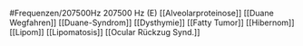 #Frequenzen/207500Hz
207500 Hz (E)
[[Alveolarproteinose]]
[[Duane Wegfahren]]
[[Duane-Syndrom]]
[[Dysthymie]]
[[Fatty Tumor]]
[[Hibernom]]
[[Lipom]]
[[Lipomatosis]]
[[Ocular Rückzug Synd.]]